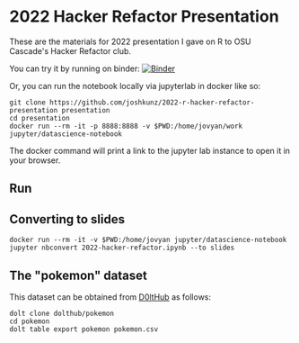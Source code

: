 # 2022 Hacker Refactor Presentation

These are the materials for 2022 presentation I gave on R to OSU Cascade's
Hacker Refactor club.

You can try it by running on binder: [![Binder](https://mybinder.org/badge_logo.svg)](https://mybinder.org/v2/git/https%3A%2F%2Fgithub.com%2Fjoshkunz%2F2022-r-hacker-refactor-presentation/HEAD?labpath=2022-hacker-refactor.ipynb)

Or, you can run the notebook locally via jupyterlab in docker like so:

```
git clone https://github.com/joshkunz/2022-r-hacker-refactor-presentation presentation
cd presentation
docker run --rm -it -p 8888:8888 -v $PWD:/home/jovyan/work jupyter/datascience-notebook
```

The docker command will print a link to the jupyter lab instance to open
it in your browser.

## Run

## Converting to slides

```
docker run --rm -it -v $PWD:/home/jovyan jupyter/datascience-notebook jupyter nbconvert 2022-hacker-refactor.ipynb --to slides
```

## The "pokemon" dataset

This dataset can be obtained from [D0ltHub](https://www.dolthub.com/repositories/dolthub/pokemon)
as follows:

```
dolt clone dolthub/pokemon
cd pokemon
dolt table export pokemon pokemon.csv
```
